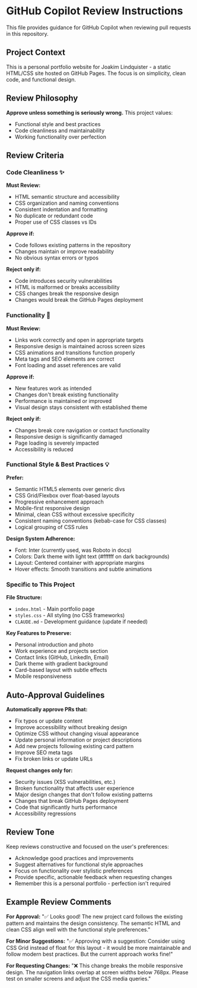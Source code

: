 # GitHub Copilot Review Instructions

This file provides guidance for GitHub Copilot when reviewing pull requests in this repository.

## Project Context

This is a personal portfolio website for Joakim Lindquister - a static HTML/CSS site hosted on GitHub Pages. The focus is on simplicity, clean code, and functional design.

## Review Philosophy

**Approve unless something is seriously wrong.** This project values:
- Functional style and best practices
- Code cleanliness and maintainability
- Working functionality over perfection

## Review Criteria

### Code Cleanliness ✨

**Must Review:**
- HTML semantic structure and accessibility
- CSS organization and naming conventions
- Consistent indentation and formatting
- No duplicate or redundant code
- Proper use of CSS classes vs IDs

**Approve if:**
- Code follows existing patterns in the repository
- Changes maintain or improve readability
- No obvious syntax errors or typos

**Reject only if:**
- Code introduces security vulnerabilities
- HTML is malformed or breaks accessibility
- CSS changes break the responsive design
- Changes would break the GitHub Pages deployment

### Functionality 🚀

**Must Review:**
- Links work correctly and open in appropriate targets
- Responsive design is maintained across screen sizes
- CSS animations and transitions function properly
- Meta tags and SEO elements are correct
- Font loading and asset references are valid

**Approve if:**
- New features work as intended
- Changes don't break existing functionality
- Performance is maintained or improved
- Visual design stays consistent with established theme

**Reject only if:**
- Changes break core navigation or contact functionality
- Responsive design is significantly damaged
- Page loading is severely impacted
- Accessibility is reduced

### Functional Style & Best Practices 💡

**Prefer:**
- Semantic HTML5 elements over generic divs
- CSS Grid/Flexbox over float-based layouts  
- Progressive enhancement approach
- Mobile-first responsive design
- Minimal, clean CSS without excessive specificity
- Consistent naming conventions (kebab-case for CSS classes)
- Logical grouping of CSS rules

**Design System Adherence:**
- Font: Inter (currently used, was Roboto in docs)
- Colors: Dark theme with light text (#ffffff on dark backgrounds)
- Layout: Centered container with appropriate margins
- Hover effects: Smooth transitions and subtle animations

### Specific to This Project

**File Structure:**
- `index.html` - Main portfolio page
- `styles.css` - All styling (no CSS frameworks)
- `CLAUDE.md` - Development guidance (update if needed)

**Key Features to Preserve:**
- Personal introduction and photo
- Work experience and projects section
- Contact links (GitHub, LinkedIn, Email)
- Dark theme with gradient background
- Card-based layout with subtle effects
- Mobile responsiveness

## Auto-Approval Guidelines

**Automatically approve PRs that:**
- Fix typos or update content
- Improve accessibility without breaking design
- Optimize CSS without changing visual appearance
- Update personal information or project descriptions
- Add new projects following existing card pattern
- Improve SEO meta tags
- Fix broken links or update URLs

**Request changes only for:**
- Security issues (XSS vulnerabilities, etc.)
- Broken functionality that affects user experience
- Major design changes that don't follow existing patterns
- Changes that break GitHub Pages deployment
- Code that significantly hurts performance
- Accessibility regressions

## Review Tone

Keep reviews constructive and focused on the user's preferences:
- Acknowledge good practices and improvements
- Suggest alternatives for functional style approaches
- Focus on functionality over stylistic preferences
- Provide specific, actionable feedback when requesting changes
- Remember this is a personal portfolio - perfection isn't required

## Example Review Comments

**For Approval:**
"✅ Looks good! The new project card follows the existing pattern and maintains the design consistency. The semantic HTML and clean CSS align well with the functional style preferences."

**For Minor Suggestions:**
"✅ Approving with a suggestion: Consider using CSS Grid instead of float for this layout - it would be more maintainable and follow modern best practices. But the current approach works fine!"

**For Requesting Changes:**
"❌ This change breaks the mobile responsive design. The navigation links overlap at screen widths below 768px. Please test on smaller screens and adjust the CSS media queries."